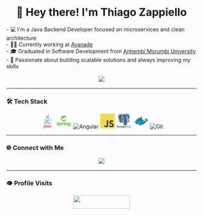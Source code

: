 <div align="center">
  <h1>👋 Hey there! I'm Thiago Zappiello</h1>
</div>

<div> 
  - 💻 I'm a Java Backend Developer focused on microservices and clean architecture<br>
  - 👨‍💼 Currently working at <a href="https://www.avanade.com/pt-br/" target="_blank">Avanade</a><br>
  - 🎓 Graduated in Software Development from <a href="https://portal.anhembi.br/" target="_blank">Anhembi Morumbi University</a><br>
  - 🚀 Passionate about building scalable solutions and always improving my skills
</div>

<br>

<div align="center">
  <img height="150em" src="https://github-readme-stats.vercel.app/api/top-langs/?username=TZappiello&layout=compact&langs_count=7&theme=tokyonight"/>
<!--   <img height="150em" src="http://github-readme-streak-stats.herokuapp.com?user=TZappiello&theme=tokyonight&date_format=j%20M%5B%20Y%5D"/> -->
</div>

---

### 🛠️ Tech Stack

<div align="center">
  <img src="https://raw.githubusercontent.com/devicons/devicon/master/icons/java/java-original-wordmark.svg" alt="Java" width="40" height="40"/>
  <img src="https://raw.githubusercontent.com/devicons/devicon/master/icons/spring/spring-original-wordmark.svg" alt="Spring" width="40" height="40"/>
  <img src="https://brandslogos.com/wp-content/uploads/images/large/angular-icon-logo.png" alt="Angular" width="40" height="40"/>
  <img src="https://raw.githubusercontent.com/devicons/devicon/master/icons/javascript/javascript-original.svg" alt="JavaScript" width="40" height="40"/>
  <img src="https://raw.githubusercontent.com/devicons/devicon/master/icons/postgresql/postgresql-original-wordmark.svg" alt="PostgreSQL" width="40" height="40"/>
  <img src="https://raw.githubusercontent.com/devicons/devicon/master/icons/docker/docker-original.svg" alt="Docker" width="40" height="40"/>
  <img src="https://www.vectorlogo.zone/logos/git-scm/git-scm-icon.svg" alt="Git" width="40" height="40"/>
</div>

---

### 🌐 Connect with Me

<div align="center">
  <a href="https://www.linkedin.com/in/thiago-zappiello/" target="_blank">
    <img src="https://img.shields.io/badge/-LinkedIn-%230077B5?style=for-the-badge&logo=linkedin&logoColor=white">
  </a>
</div>

---

### 👁️ Profile Visits

<div align="center">
  <img src="https://profile-counter.glitch.me/TZappiello/count.svg" width="150" height="35"/>
</div>
